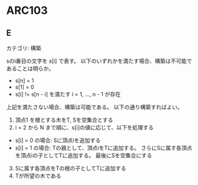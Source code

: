 # ARC103

## E
カテゴリ: 構築

sのi番目の文字を s[i] で表す。
以下のいずれかを満たす場合、構築は不可能であることは明らか。

* s[n] = 1
* s[1] = 0
* s[i] != s[n - i] を満たす i = 1, ..., n - 1 が存在

上記を満たさない場合、構築は可能である。
以下の通り構築すればよい。

1. 頂点1 を根とする木をT, Sを空集合とする
2. i = 2 から N まで順に、s[i]の値に応じて、以下を処理する
  * s[i] = 0 の場合: Sに頂点iを追加する
  * s[i] = 1 の場合: Tの親として、頂点iをTに追加する。
  さらにSに属す各頂点を頂点iの子としてTに追加する。
  最後にSを空集合にする
3. Sに属す各頂点をTの根の子としてTに追加する
4. Tが所望の木である

